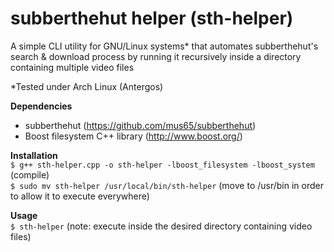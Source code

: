 # **subberthehut helper (sth-helper)**

A simple CLI utility for GNU/Linux systems* that automates subberthehut's 
search & download process by running it recursively inside a directory containing multiple video files

*Tested under Arch Linux (Antergos)

**Dependencies**  
* subberthehut (https://github.com/mus65/subberthehut)  
* Boost filesystem C++ library (http://www.boost.org/)

**Installation**  
`$ g++ sth-helper.cpp -o sth-helper -lboost_filesystem -lboost_system` (compile)  
`$ sudo mv sth-helper /usr/local/bin/sth-helper` (move to /usr/bin in order to allow it to execute everywhere)   

**Usage**   
`$ sth-helper` (note: execute inside the desired directory containing video files)  
